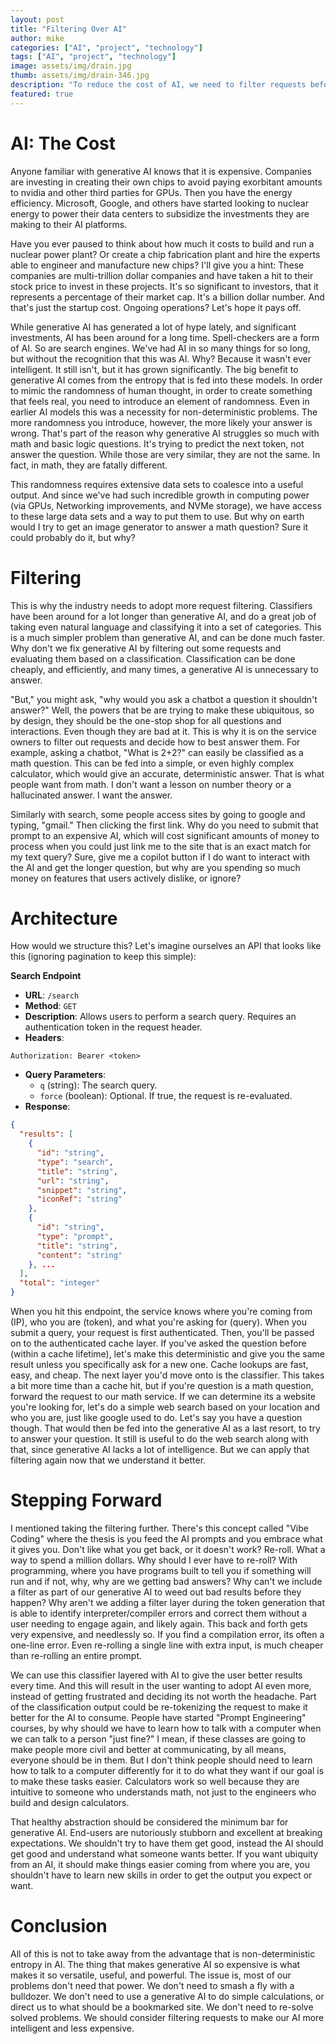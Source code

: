 ```yaml
---
layout: post
title: "Filtering Over AI"
author: mike
categories: ["AI", "project", "technology"]
tags: ["AI", "project", "technology"]
image: assets/img/drain.jpg
thumb: assets/img/drain-346.jpg
description: "To reduce the cost of AI, we need to filter requests before they hit the generative AI."
featured: true
---
```


# AI: The Cost

Anyone familiar with generative AI knows that it is expensive. Companies are investing in creating their own chips to avoid paying exorbitant amounts to nvidia and other third parties for GPUs. Then you have the energy efficiency. Microsoft, Google, and others have started looking to nuclear energy to power their data centers to subsidize the investments they are making to their AI platforms.

Have you ever paused to think about how much it costs to build and run a nuclear power plant? Or create a chip fabrication plant and hire the experts able to engineer and manufacture new chips? I'll give you a hint: These companies are multi-trillion dollar companies and have taken a hit to their stock price to invest in these projects. It's so significant to investors, that it represents a percentage of their market cap. It's a billion dollar number. And that's just the startup cost. Ongoing operations? Let's hope it pays off.

While generative AI has generated a lot of hype lately, and significant investments, AI has been around for a long time. Spell-checkers are a form of AI. So are search engines. We've had AI in so many things for so long, but without the recognition that this was AI. Why? Because it wasn't ever intelligent. It still isn't, but it has grown significantly. The big benefit to generative AI comes from the entropy that is fed into these models. In order to mimic the randomness of human thought, in order to create something that feels real, you need to introduce an element of randomness. Even in earlier AI models this was a necessity for non-deterministic problems. The more randomness you introduce, however, the more likely your answer is wrong. That's part of the reason why generative AI struggles so much with math and basic logic questions. It's trying to predict the next token, not answer the question. While those are very similar, they are not the same. In fact, in math, they are fatally different.

This randomness requires extensive data sets to coalesce into a useful output. And since we've had such incredible growth in computing power (via GPUs, Networking improvements, and NVMe storage), we have access to these large data sets and a way to put them to use. But why on earth would I try to get an image generator to answer a math question? Sure it could probably do it, but why?

# Filtering

This is why the industry needs to adopt more request filtering. Classifiers have been around for a lot longer than generative AI, and do a great job of taking even natural language and classifying it into a set of categories. This is a much simpler problem than generative AI, and can be done much faster. Why don't we fix generative AI by filtering out some requests and evaluating them based on a classification. Classification can be done cheaply, and efficiently, and many times, a generative AI is unnecessary to answer.

"But," you might ask, "why would you ask a chatbot a question it shouldn't answer?" Well, the powers that be are trying to make these ubiquitous, so by design, they should be the one-stop shop for all questions and interactions. Even though they are bad at it. This is why it is on the service owners to filter out requests and decide how to best answer them. For example, asking a chatbot, "What is 2+2?" can easily be classified as a math question. This can be fed into a simple, or even highly complex calculator, which would give an accurate, deterministic answer. That is what people want from math. I don't want a lesson on number theory or a hallucinated answer. I want the answer.

Similarly with search, some people access sites by going to google and typing, "gmail." Then clicking the first link. Why do you need to submit that prompt to an expensive AI, which will cost significant amounts of money to process when you could just link me to the site that is an exact match for my text query? Sure, give me a copilot button if I do want to interact with the AI and get the longer question, but why are you spending so much money on features that users actively dislike, or ignore?

# Architecture

How would we structure this? Let's imagine ourselves an API that looks like this (ignoring pagination to keep this simple):

**Search Endpoint**

- **URL**: `/search`
- **Method**: `GET`
- **Description**: Allows users to perform a search query. Requires an authentication token in the request header.
- **Headers**:

```
Authorization: Bearer <token>
```

- **Query Parameters**:
  - `q` (string): The search query.
  - `force` (boolean): Optional. If true, the request is re-evaluated.
- **Response**:

```json
{
  "results": [
    {
      "id": "string",
      "type": "search",
      "title": "string",
      "url": "string",
      "snippet": "string",
      "iconRef": "string"
    },
    {
      "id": "string",
      "type": "prompt",
      "title": "string",
      "content": "string"
    }, ...
  ],
  "total": "integer"
}
```

When you hit this endpoint, the service knows where you're coming from (IP), who you are (token), and what you're asking for (query). When you submit a query, your request is first authenticated. Then, you'll be passed on to the authenticated cache layer. If you've asked the question before (within a cache lifetime), let's make this deterministic and give you the same result unless you specifically ask for a new one. Cache lookups are fast, easy, and cheap. The next layer you'd move onto is the classifier. This takes a bit more time than a cache hit, but if you're question is a math question, forward the request to our math service. If we can determine its a website you're looking for, let's do a simple web search based on your location and who you are, just like google used to do. Let's say you have a question though. That would then be fed into the generative AI as a last resort, to try to answer your question. It still is useful to do the web search along with that, since generative AI lacks a lot of intelligence. But we can apply that filtering again now that we understand it better.

# Stepping Forward

I mentioned taking the filtering further. There's this concept called "Vibe Coding" where the thesis is you feed the AI prompts and you embrace what it gives you. Don't like what you get back, or it doesn't work? Re-roll. What a way to spend a million dollars. Why should I ever have to re-roll? With programming, where you have programs built to tell you if something will run and if not, why, why are we getting bad answers? Why can't we include a filter as part of our generative AI to weed out bad results before they happen? Why aren't we adding a filter layer during the token generation that is able to identify interpreter/compiler errors and correct them without a user needing to engage again, and likely again. This back and forth gets very expensive, and needlessly so. If you find a compilation error, its often a one-line error. Even re-rolling a single line with extra input, is much cheaper than re-rolling an entire prompt.

We can use this classifier layered with AI to give the user better results every time. And this will result in the user wanting to adopt AI even more, instead of getting frustrated and deciding its not worth the headache. Part of the classification output could be re-tokenizing the request to make it better for the AI to consume. People have started "Prompt Engineering" courses, by why should we have to learn how to talk with a computer when we can talk to a person "just fine?" I mean, if these classes are going to make people more civil and better at communicating, by all means, everyone should be in them. But I don't think people should need to learn how to talk to a computer differently for it to do what they want if our goal is to make these tasks easier. Calculators work so well because they are intuitive to someone who understands math, not just to the engineers who build and design calculators.

That healthy abstraction should be considered the minimum bar for generative AI. End-users are nutoriously stubborn and excellent at breaking expectations. We shouldn't try to have them get good, instead the AI should get good and understand what someone wants better. If you want ubiquity from an AI, it should make things easier coming from where you are, you shouldn't have to learn new skills in order to get the output you expect or want.

# Conclusion

All of this is not to take away from the advantage that is non-deterministic entropy in AI. The thing that makes generative AI so expensive is what makes it so versatile, useful, and powerful. The issue is, most of our problems don't need that power. We don't need to smash a fly with a bulldozer. We don't need to use a generative AI to do simple calculations, or direct us to what should be a bookmarked site. We don't need to re-solve solved problems. We should consider filtering requests to make our AI more intelligent and less expensive.
